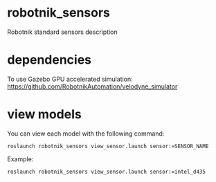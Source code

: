 # robotnik_sensors

Robotnik standard sensors description

# dependencies

To use Gazebo GPU accelerated simulation: https://github.com/RobotnikAutomation/velodyne_simulator

# view models

You can view each model with the following command:

` roslaunch robotnik_sensors view_sensor.launch sensor:=SENSOR_NAME `

Example:

` roslaunch robotnik_sensors view_sensor.launch sensor:=intel_d435 `
